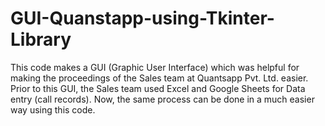 # GUI-Quanstapp-using-Tkinter-Library
This code makes a GUI (Graphic User Interface) which was helpful for making the proceedings of the Sales team at Quantsapp Pvt. Ltd. easier. Prior to this GUI, the Sales team used Excel and Google Sheets for Data entry (call records). Now, the same process can be done in a much easier way using this code. 
